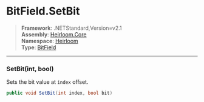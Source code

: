 # BitField.SetBit

> **Framework**: .NETStandard,Version=v2.1  
> **Assembly**: [Heirloom.Core][0]  
> **Namespace**: [Heirloom][0]  
> **Type**: [BitField][1]  

--------------------------------------------------------------------------------

### SetBit(int, bool)

Sets the bit value at `index` offset.

```cs
public void SetBit(int index, bool bit)
```

[0]: ..\Heirloom.Core.md
[1]: Heirloom.BitField.md
